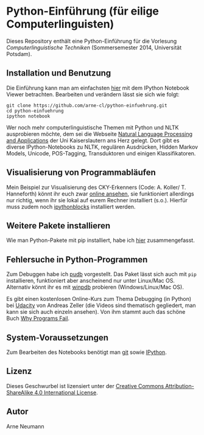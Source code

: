 Python-Einführung (für eilige Computerlinguisten)
=================================================

Dieses Repository enthält eine Python-Einführung für die Vorlesung
_Computerlinguistische Techniken_ (Sommersemester 2014, Universität Potsdam).

Installation und Benutzung
--------------------------

Die Einführung kann man am einfachsten [hier](http://nbviewer.ipython.org/github/arne-cl/python-einfuehrung/blob/master/python-intro.ipynb)
mit dem IPython Notebook Viewer betrachten. Bearbeiten und verändern lässt sie sich wie folgt:

```
git clone https://github.com/arne-cl/python-einfuehrung.git
cd python-einfuehrung
ipython notebook
```

Wer noch mehr computerlinguistische Themen mit Python und NLTK ausprobieren möchte, dem sei die Webseite [Natural Language Processing and Applications](http://nlpa.iupr.com/resources) der Uni Kaiserslautern ans Herz gelegt. Dort gibt es diverse IPython-Notebooks zu NLTK, regulären Ausdrücken, Hidden Markov Models, Unicode, POS-Tagging, Transduktoren und einigen Klassifikatoren.

Visualisierung von Programmabläufen
-----------------------------------

Mein Beispiel zur Visualisierung des CKY-Erkenners (Code: A. Koller/ T. Hanneforth)
könnt ihr euch zwar [online ansehen](http://nbviewer.ipython.org/github/arne-cl/python-einfuehrung/blob/master/cky-parser-visualization.ipynb),
sie funktioniert allerdings nur richtig, wenn ihr sie lokal auf eurem Rechner installiert (s.o.).
Hierfür muss zudem noch [ipythonblocks](http://ipythonblocks.org/) installiert werden.

Weitere Pakete installieren
---------------------------

Wie man Python-Pakete mit pip installiert, habe ich [hier](python-pakete-installieren.md) zusammengefasst.


Fehlersuche in Python-Programmen
--------------------------------

Zum Debuggen habe ich [pudb](https://pypi.python.org/pypi/pudb/) vorgestellt.
Das Paket lässt sich auch mit `pip` installieren, funktioniert aber
anscheinend nur unter Linux/Mac OS. Alternativ könnt ihr es mit
[winpdb](http://winpdb.org/download/) probieren (Windows/Linux/Mac OS).

Es gibt einen kostenlosen Online-Kurs zum Thema Debugging (in Python) bei
[Udacity](https://www.udacity.com/course/cs259) von Andreas Zeller (die
Videos sind thematisch gegliedert, man kann sie sich auch einzeln ansehen). 
Von ihm stammt auch das schöne Buch [Why Programs Fail](http://www.whyprogramsfail.com/).


System-Voraussetzungen
----------------------

Zum Bearbeiten des Notebooks benötigt man [git](http://git-scm.com/downloads) sowie [IPython](http://ipython.org/install.html).

Lizenz
------

Dieses Geschwurbel ist lizensiert unter der [Creative Commons Attribution-ShareAlike 4.0 International License]("http://creativecommons.org/licenses/by-sa/4.0/").

Autor
-----

Arne Neumann


